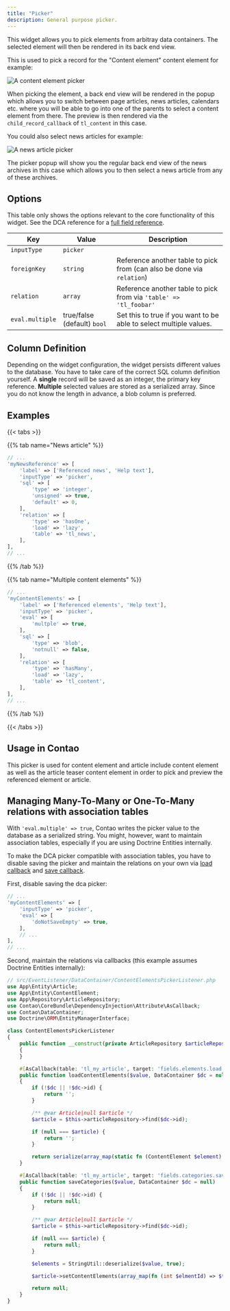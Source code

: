 ```yaml
---
title: "Picker"
description: General purpose picker.
---
```


This widget allows you to pick elements from arbitray data containers. The selected element will then be rendered in its back end view.

This is used to pick a record for the "Content element" content element for example:

![A content element picker](../images/picker_content_element.png?classes=shadow)

When picking the element, a back end view will be rendered in the popup which allows you to switch between page articles, news articles,
calendars etc. where you will be able to go into one of the parents to select a content element from there. The preview is then rendered via 
the `child_record_callback` of `tl_content` in this case.

You could also select news articles for example:

![A news article picker](../images/picker_news.png?classes=shadow)

The picker popup will show you the regular back end view of the news archives in this case which allows you to then select a news article
from any of these archives.


## Options

This table only shows the options relevant to the core functionality of this widget. See the DCA reference for a [full field reference](../../dca/fields).

| Key   | Value | Description
| ----- | ----- | --------------- |
| `inputType` | `picker` | |
| `foreignKey` | `string` | Reference another table to pick from (can also be done via `relation`) |
| `relation` | `array` | Reference another table to pick from via `'table' => 'tl_foobar'` |
| `eval.multiple` | true/false (default) `bool` | Set this to true if you want to be able to select multiple values. |


## Column Definition

Depending on the widget configuration, the widget persists different values to the database. You have to take care of the correct SQL column 
definition yourself. A **single** record will be saved as an integer, the primary key reference. **Multiple** selected values are stored as 
a serialized array. Since you do not know the length in advance, a blob column is preferred. 


## Examples

{{< tabs >}}

{{% tab name="News article" %}}

```php
// ...
'myNewsReference' => [
    'label' => ['Referenced news', 'Help text'],
    'inputType' => 'picker',
    'sql' => [
        'type' => 'integer',
        'unsigned' => true,
        'default' => 0,
    ],
    'relation' => [
        'type' => 'hasOne',
        'load' => 'lazy',
        'table' => 'tl_news',
    ],
],
// ...
```

{{% /tab %}}

{{% tab name="Multiple content elements" %}}

```php
// ...
'myContentElements' => [
    'label' => ['Referenced elements', 'Help text'],
    'inputType' => 'picker',
    'eval' => [
        'multple' => true,
    ],
    'sql' => [
        'type' => 'blob',
        'notnull' => false,
    ],
    'relation' => [
        'type' => 'hasMany',
        'load' => 'lazy',
        'table' => 'tl_content',
    ],
],
// ...
```

{{% /tab %}}

{{< /tabs >}}


## Usage in Contao

This picker is used for content element and article include content element as well as the article teaser content element in order to pick 
and preview the referenced element or article.


## Managing Many-To-Many or One-To-Many relations with association tables

With `'eval.multiple' => true`, Contao writes the picker value to the database as a serialized string. You might, however, want to maintain association tables, especially if you are using Doctrine Entities internally.

To make the DCA picker compatible with association tables, you have to disable saving the picker and maintain the relations on your own via [load callback](/reference/dca/callbacks/#fields-field-load) and [save callback](/reference/dca/callbacks/#fields-field-load).

First, disable saving the dca picker:

```php
// ...
'myContentElements' => [
    'inputType' => 'picker',
    'eval' => [
        'doNotSaveEmpty' => true,
    ],
    // ...
],
// ...
```

Second, maintain the relations via callbacks (this example assumes Doctrine Entities internally):


```php
// src/EventListener/DataContainer/ContentElementsPickerListener.php
use App\Entity\Article;
use App\Entity\ContentElement;
use App\Repository\ArticleRepository;
use Contao\CoreBundle\DependencyInjection\Attribute\AsCallback;
use Contao\DataContainer;
use Doctrine\ORM\EntityManagerInterface;

class ContentElementsPickerListener
{
    public function __construct(private ArticleRepository $articleRepository, private EntityManagerInterface $em)
    {
    }

    #[AsCallback(table: 'tl_my_article', target: 'fields.elements.load')]
    public function loadContentElements($value, DataContainer $dc = null): string
    {
        if (!$dc || !$dc->id) {
            return '';
        }

        /** @var Article|null $article */
        $article = $this->articleRepository->find($dc->id);

        if (null === $article) {
            return '';
        }

        return serialize(array_map(static fn (ContentElement $element) => $element->getId(), $article->getContentElements()->toArray()));
    }

    #[AsCallback(table: 'tl_my_article', target: 'fields.categories.save')]
    public function saveCategories($value, DataContainer $dc = null)
    {
        if (!$dc || !$dc->id) {
            return null;
        }

        /** @var Article|null $article */
        $article = $this->articleRepository->find($dc->id);

        if (null === $article) {
            return null;
        }

        $elements = StringUtil::deserialize($value, true);

        $article->setContentElements(array_map(fn (int $elmentId) => $this->em->getReference(ContentElement::class, $elementId), $elements));

        return null;
    }
}
```

